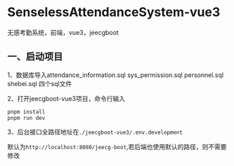 # SenselessAttendanceSystem-vue3
无感考勤系统，前端，vue3，jeecgboot





## 一、启动项目

1、数据库导入attendance_information.sql  sys_permission.sql  personnel.sql  shebei.sql 四个sql文件

2、打开jeecgboot-vue3项目，命令行输入

```
pnpm install
pnpm run dev
```

3、后台接口全路径地址在`./jeecgboot-vue3/.env.development`

默认为`http://localhost:8080/jeecg-boot`,若后端也使用默认的路径，则不需要修改

